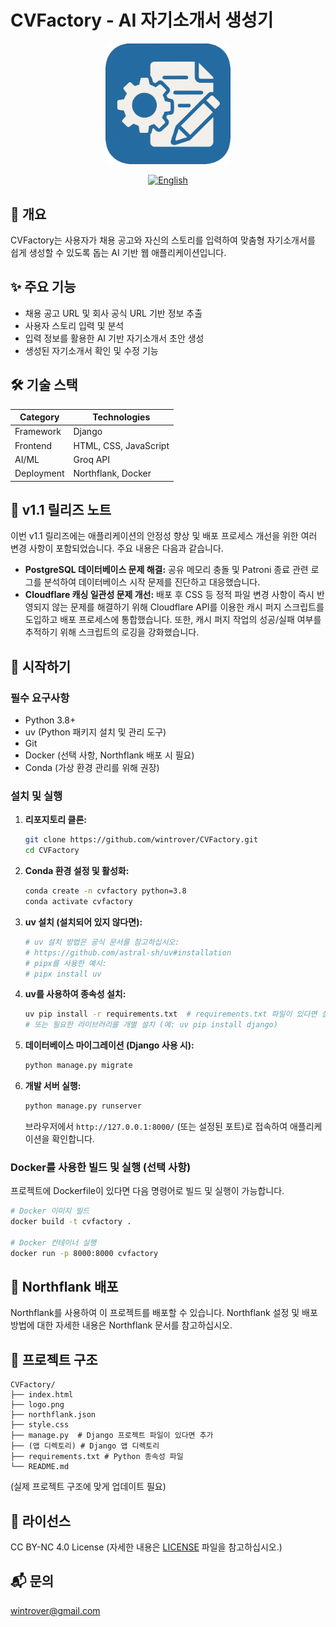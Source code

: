 # CVFactory - AI 자기소개서 생성기

<div align="center">
  <img src="logo.png" alt="CVFactory Logo" style="width:200px; height:auto;"/>
  <br>

  [![English](https://img.shields.io/badge/language-English-blue.svg)](README.md)
</div>

## 📖 개요
CVFactory는 사용자가 채용 공고와 자신의 스토리를 입력하여 맞춤형 자기소개서를 쉽게 생성할 수 있도록 돕는 AI 기반 웹 애플리케이션입니다.

## ✨ 주요 기능
- 채용 공고 URL 및 회사 공식 URL 기반 정보 추출
- 사용자 스토리 입력 및 분석
- 입력 정보를 활용한 AI 기반 자기소개서 초안 생성
- 생성된 자기소개서 확인 및 수정 기능

## 🛠 기술 스택
| Category | Technologies |
|----------|--------------|
| Framework | Django |
| Frontend | HTML, CSS, JavaScript |
| AI/ML | Groq API |
| Deployment | Northflank, Docker |

## 🎉 v1.1 릴리즈 노트

이번 v1.1 릴리즈에는 애플리케이션의 안정성 향상 및 배포 프로세스 개선을 위한 여러 변경 사항이 포함되었습니다. 주요 내용은 다음과 같습니다.

-   **PostgreSQL 데이터베이스 문제 해결:** 공유 메모리 충돌 및 Patroni 종료 관련 로그를 분석하여 데이터베이스 시작 문제를 진단하고 대응했습니다.
-   **Cloudflare 캐싱 일관성 문제 개선:** 배포 후 CSS 등 정적 파일 변경 사항이 즉시 반영되지 않는 문제를 해결하기 위해 Cloudflare API를 이용한 캐시 퍼지 스크립트를 도입하고 배포 프로세스에 통합했습니다. 또한, 캐시 퍼지 작업의 성공/실패 여부를 추적하기 위해 스크립트의 로깅을 강화했습니다.

## 🚀 시작하기

### 필수 요구사항
- Python 3.8+
- uv (Python 패키지 설치 및 관리 도구)
- Git
- Docker (선택 사항, Northflank 배포 시 필요)
- Conda (가상 환경 관리를 위해 권장)

### 설치 및 실행

1. **리포지토리 클론:**
   ```bash
   git clone https://github.com/wintrover/CVFactory.git
   cd CVFactory
   ```

2. **Conda 환경 설정 및 활성화:**
   ```bash
   conda create -n cvfactory python=3.8
   conda activate cvfactory
   ```

3. **uv 설치 (설치되어 있지 않다면):**
   ```bash
   # uv 설치 방법은 공식 문서를 참고하십시오:
   # https://github.com/astral-sh/uv#installation
   # pipx를 사용한 예시:
   # pipx install uv
   ```

4. **uv를 사용하여 종속성 설치:**
   ```bash
   uv pip install -r requirements.txt  # requirements.txt 파일이 있다면 실행
   # 또는 필요한 라이브러리를 개별 설치 (예: uv pip install django)
   ```

5. **데이터베이스 마이그레이션 (Django 사용 시):**
   ```bash
   python manage.py migrate
   ```

6. **개발 서버 실행:**
   ```bash
   python manage.py runserver
   ```

   브라우저에서 `http://127.0.0.1:8000/` (또는 설정된 포트)로 접속하여 애플리케이션을 확인합니다.

### Docker를 사용한 빌드 및 실행 (선택 사항)

프로젝트에 Dockerfile이 있다면 다음 명령어로 빌드 및 실행이 가능합니다.

```bash
# Docker 이미지 빌드
docker build -t cvfactory .

# Docker 컨테이너 실행
docker run -p 8000:8000 cvfactory
```

## 🐳 Northflank 배포
Northflank를 사용하여 이 프로젝트를 배포할 수 있습니다. Northflank 설정 및 배포 방법에 대한 자세한 내용은 Northflank 문서를 참고하십시오.

## 📁 프로젝트 구조
```
CVFactory/
├── index.html
├── logo.png
├── northflank.json
├── style.css
├── manage.py  # Django 프로젝트 파일이 있다면 추가
├── (앱 디렉토리) # Django 앱 디렉토리
├── requirements.txt # Python 종속성 파일
└── README.md
```
(실제 프로젝트 구조에 맞게 업데이트 필요)

## 📄 라이선스
CC BY-NC 4.0 License
(자세한 내용은 [LICENSE](LICENSE) 파일을 참고하십시오.)

## 📬 문의
wintrover@gmail.com 